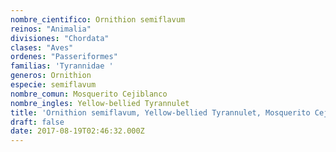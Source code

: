```yaml
---
nombre_cientifico: Ornithion semiflavum
reinos: "Animalia"
divisiones: "Chordata"
clases: "Aves"
ordenes: "Passeriformes"
familias: 'Tyrannidae '
generos: Ornithion
especie: semiflavum
nombre_comun: Mosquerito Cejiblanco
nombre_ingles: Yellow-bellied Tyrannulet
title: 'Ornithion semiflavum, Yellow-bellied Tyrannulet, Mosquerito Cejiblanco'
draft: false
date: 2017-08-19T02:46:32.000Z
---
```


